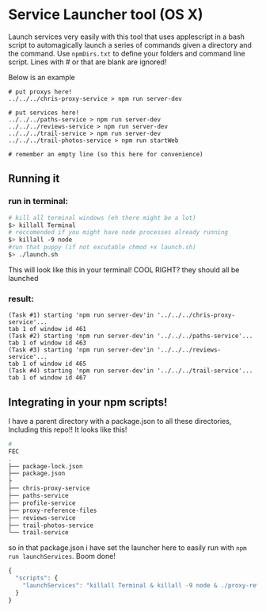 # Service Launcher tool (OS X)

Launch services very easily with this tool that uses applescript in a bash script to automagically launch a series of commands given a directory and the command. Use `npmDirs.txt` to define your folders and command line script.
Lines with # or that are blank are ignored!

Below is an example
```
# put proxys here!
../../../chris-proxy-service > npm run server-dev

# put services here!
../../../paths-service > npm run server-dev
../../../reviews-service > npm run server-dev
../../../trail-service > npm run server-dev
../../../trail-photos-service > npm run startWeb

# remember an empty line (so this here for convenience)
```

## Running it 


### run in terminal:
``` sh
# kill all terminal windows (eh there might be a lot)
$> killall Terminal
# reccomended if you might have node processes already running
$> killall -9 node
#run that puppy (if not excutable chmod +x launch.sh)
$> ./launch.sh
```
This will look like this in your terminal! COOL RIGHT? they should all be launched

### result:
```
(Task #1) starting 'npm run server-dev'in '../../../chris-proxy-service'...
tab 1 of window id 461
(Task #2) starting 'npm run server-dev'in '../../../paths-service'...
tab 1 of window id 463
(Task #3) starting 'npm run server-dev'in '../../../reviews-service'...
tab 1 of window id 465
(Task #4) starting 'npm run server-dev'in '../../../trail-service'...
tab 1 of window id 467
```

## Integrating in your npm scripts!

I have a parent directory with a package.json to all these directories, Including this repo!! It looks like this!

``` sh
# 
FEC
.
├── package-lock.json
├── package.json
├
├── chris-proxy-service
├── paths-service
├── profile-service
├── proxy-reference-files
├── reviews-service
├── trail-photos-service
└── trail-service
```

so in that package.json i have set the launcher here to easily run with `npm run launchServices`. Boom done!

``` js
{
  "scripts": {
    "launchServices": "killall Terminal & killall -9 node & ./proxy-reference-files/shared/launch/launch.sh",
  }
}
```